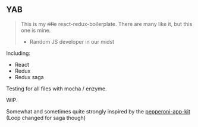 ## YAB

> This is my ~~rifle~~ react-redux-boilerplate. There are many like it, but this one is mine.
> - Random JS developer in our midst

Including:

- React
- Redux
- Redux saga

Testing for all files with mocha / enzyme.


WIP.


Somewhat and sometimes quite strongly inspired by the [pepperoni-app-kit](https://github.com/futurice/pepperoni-app-kit) (Loop changed for saga though)
